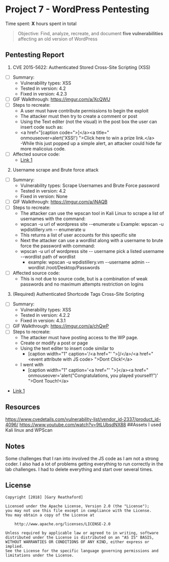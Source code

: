 # Project 7 - WordPress Pentesting

Time spent: **X** hours spent in total

> Objective: Find, analyze, recreate, and document **five vulnerabilities** affecting an old version of WordPress

## Pentesting Report

1. CVE 2015-5622: Authenticated Stored Cross-Site Scripting (XSS)
  - [ ] Summary: 
    - Vulnerability types: XSS
    - Tested in version: 4.2
    - Fixed in version: 4.2.3
  - [ ] GIF Walkthrough: https://imgur.com/a/XcQWU
  - [ ] Steps to recreate: 
	- A user must have contribute permissions to begin the exploit
	- The attacker must then try to create a comment or post
	- Using the Text editer (not the visual) in the post box the user can insert code such as:
	- \<a href="[caption code=">]\</a>\<a title=" onmouseover=alert('XSS!')  ">Click here to win a prize link.\</a>\
	-While this just popped up a simple alert, an attacker could hide far more malicoius code.
  - [ ] Affected source code: 
    - [Link 1](https://core.trac.wordpress.org/changeset/33359)
2. Username scrape and Brute force attack
  - [ ] Summary: 
    - Vulnerability types: Scrape Usernames and Brute Force password
    - Tested in version: 4.2
    - Fixed in version: None
  - [ ] GIF Walkthrough: https://imgur.com/a/iNAQB 
  - [ ] Steps to recreate: 
	- The attacker can use the wpscan tool in Kali Linux to scrape a list of usernames with the command:
	- wpscan -u url of wordpress site --enumerate u Example: wpscan -u wpdistillery.vm -- enumerate u
	- This returns a list of user accounts for this specific site
	- Next the attacker can use a wordlist along with a username to brute force the password with command:
	- wpscan -u url of wordpress site -- username pick a listed username --wordlist path of wordlist
		- example: wpscan -u wpdistillery.vm --username admin --wordlist /root/Desktop/Passwords
  - [ ] Affected source code:
	- This is not due to source code, but is a combination of weak passwords and no maximum attempts restriction on logins
3. (Required) Authenticated Shortcode Tags Cross-Site Scripting
  - [ ] Summary: 
    - Vulnerability types: XSS
    - Tested in version: 4.2.2
    - Fixed in version: 4.3.1
  - [ ] GIF Walkthrough: https://imgur.com/a/chQwP
  - [ ] Steps to recreate: 
	- The attacker must have posting access to the WP page.
	- Create or modify a post or page
	- Using the text editer to insert code similar to 
		- [caption width="1" caption='/\<a href="' ">]/\</a>/\<a href=" \<event attribute with JS code> ">Dont Click!\</a>
	- I went with
		- [caption width="1" caption='\<a href="' ">]\</a>\<a href=" onmouseover='alert("Congratulations, you played yourself!")' ">Dont Touch!\</a>
- [Link 1](https://blog.checkpoint.com/2015/09/15/finding-vulnerabilities-in-core-wordpress-a-bug-hunters-trilogy-part-iii-ultimatum/)
## Resources
https://www.cvedetails.com/vulnerability-list/vendor_id-2337/product_id-4096/
https://www.youtube.com/watch?v=9tLUbsdNX88
##Assets
I used Kali linux and WPScan
## Notes
Some challenges that I ran into involved the JS code as I am not a strong coder.  I also had a lot of problems getting everything to run correctly in the lab challenges.  I had to delete everything and start over several times.  
## License

    Copyright [2018] [Gary Reathaford]

    Licensed under the Apache License, Version 2.0 (the "License");
    you may not use this file except in compliance with the License.
    You may obtain a copy of the License at

        http://www.apache.org/licenses/LICENSE-2.0

    Unless required by applicable law or agreed to in writing, software
    distributed under the License is distributed on an "AS IS" BASIS,
    WITHOUT WARRANTIES OR CONDITIONS OF ANY KIND, either express or implied.
    See the License for the specific language governing permissions and
    limitations under the License.
